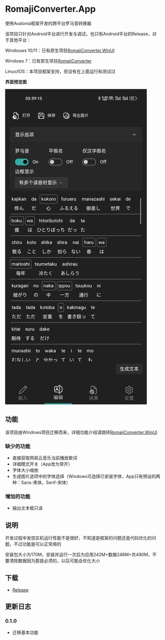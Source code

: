 # RomajiConverter.App

使用Avalonia框架开发的跨平台罗马音转换器

该项目只针对Android平台进行开发与调试，也只有Android平台的Release，对于其他平台：

Windouws 10/11：已有原生项目[RomajiConverter.WinUI](https://github.com/xyh20180101/RomajiConverter.WinUI)

Windows 7：已有原生项目[RomajiConverter](https://github.com/xyh20180101/RomajiConverter)

Linux/IOS：本项目框架支持，但没有在上面运行和测试过

**界面预览图**

![](/doc/preview.jpg)

## 功能

该项目由Windows项目迁移而来，详细功能介绍请跳转[RomajiConverter.WinUI](https://github.com/xyh20180101/RomajiConverter.WinUI)

### 缺少的功能
- 直接获取网易云音乐当前播放歌词
- 详细模式开关（App改为常开）
- 字体大小缩放
- 生成图片选项中的字体选择（Windows可选择已安装字体，App只有预设的两种：Sans-黑体，Serif-宋体）

### 增加的功能
- 输出文本框只读

## 说明

开发过程中发现实机运行性能不是很好，不知道是框架的问题还是代码优化的问题，不过功能是可以正常用的

安装包大小为170M，安装并运行一次后为应用242M+数据248M=共490M，不要清除数据因为那是必须的，以后可能会优化大小

## 下载
- [Release](https://github.com/xyh20180101/RomajiConverter.App/releases)

## 更新日志

### 0.1.0
- 迁移基本功能